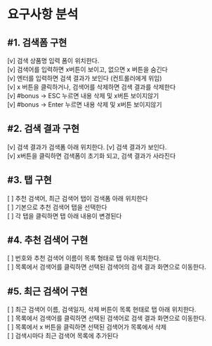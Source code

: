 <h1>요구사항 분석</h1>

<h2>#1. 검색폼 구현</h2>
<p>
    [v] 검색 상품명 입력 폼이 위치한다.<br> 
    [v] 검색어를 입력하면 x버튼이 보이고, 없으면 x 버튼을 숨긴다<br>
    [v] 엔터를 입력하면 검색 결과가 보인다 (컨트롤러에게 위임)<br>
    [v] x 버튼을 클릭하거나, 검색어를 삭제하면 검색 결과를 삭제한다<br>
    [v] #bonus -> ESC 누르면 내용 삭제 및 x버튼 보이지않기<br>
    [v] #bonus -> Enter 누르면 내용 삭제 및 x버튼 보이지않기
</p>

<h2>#2. 검색 결과 구현</h2>
<p>
    [v] 검색 결과가 검색폼 아래 위치한다.
    [v] 검색 결과가 보인다.<br>
    [v] x버튼을 클릭하면 검색폼이 초기화 되고, 검색 결과가 사라진다<br>
</p>

<h2>#3. 탭 구현</h2>
<p>
    [ ] 추천 검색어, 최근 검색어 탭이 검색폼 아래 위치한다<br> 
    [ ] 기본으로 추천 검색어 탭을 선택한다<br> 
    [ ] 각 탭을 클릭하면 탭 아래 내용이 변경된다<br> 
</p>

<h2>#4. 추천 검색어 구현</h2>
<p>
    [ ] 번호와 추천 검색어 이름이 목록 형태로 탭 아래 위치한다.<br>
    [ ] 목록에서 검색어를 클릭하면 선택된 검색어의 검색 결과 화면으로 이동한다.<br>
</p>

<h2>#5. 최근 검색어 구현</h2>
<p>
    [ ] 최근 검색어 이름, 검색일자, 삭제 버튼이 목록 현태로 탭 아래 위치한다.<br>
    [ ] 목록에서 검색어를 클릭하면 선택된 검색어로 검색 결과 화면으로 이동한다.<br>
    [ ] 목록에서 x 버튼을 클릭하면 선택된 검색어가 목록에서 삭제<br>
    [ ] 검색시마다 최근 검색어 목록에 추가된다<br>
</p>
